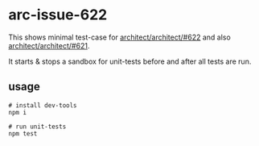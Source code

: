 # arc-issue-622

This shows minimal test-case for [architect/architect/#622](https://github.com/architect/architect/issues/622) and also [architect/architect/#621](https://github.com/architect/architect/issues/621).

It starts & stops a sandbox for unit-tests before and after all tests are run.


## usage

```
# install dev-tools
npm i

# run unit-tests
npm test
```